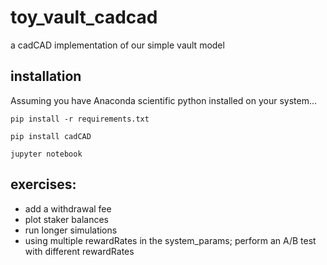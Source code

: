 # toy_vault_cadcad
a cadCAD implementation of our simple vault model

## installation
Assuming you have Anaconda scientific python installed on your system...

```
pip install -r requirements.txt

pip install cadCAD

jupyter notebook
```
## exercises:
* add a withdrawal fee
* plot staker balances
* run longer simulations
* using multiple rewardRates in the system_params; perform an A/B test with different rewardRates
